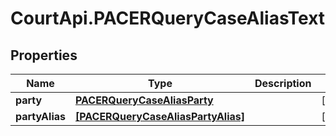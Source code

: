 # CourtApi.PACERQueryCaseAliasText

## Properties
Name | Type | Description | Notes
------------ | ------------- | ------------- | -------------
**party** | [**PACERQueryCaseAliasParty**](PACERQueryCaseAliasParty.md) |  | [optional] 
**partyAlias** | [**[PACERQueryCaseAliasPartyAlias]**](PACERQueryCaseAliasPartyAlias.md) |  | [optional] 


